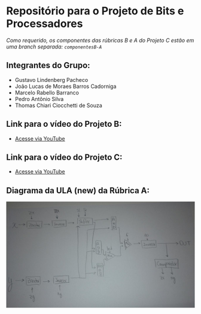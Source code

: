 # Repositório para o Projeto de Bits e Processadores  

*Como requerido, os componentes das rúbricas B e A do Projeto C estão em uma branch separada: `componentesB-A`*  

## Integrantes do Grupo:
- Gustavo Lindenberg Pacheco
- João Lucas de Moraes Barros Cadorniga
- Marcelo Rabello Barranco 
- Pedro Antônio Silva
- Thomas Chiari Ciocchetti de Souza

## Link para o vídeo do Projeto B:
- <a href="https://www.youtube.com/shorts/Z4_pWcjIxNA">Acesse via YouTube</a>  
  
## Link para o vídeo do Projeto C:
- <a href="https://youtu.be/EGpIxk3uop0">Acesse via YouTube</a>  

## Diagrama da ULA (new) da Rúbrica A:
![Diagrama](./diagrama.jpeg)
